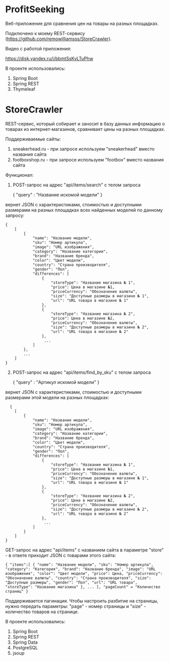 # ProfitSeeking

Веб-приложение для сравнения цен на товары на разных площадках.

Подключено к моему REST-сервису (https://github.com/remowilliamsss/StoreCrawler).

Видео с работой приложения:

https://disk.yandex.ru/i/bbmtSsKvLTuPhw

В проекте использовались:
1. Spring Boot
2. Spring REST
3. Thymeleaf


# StoreCrawler
REST-сервис, который собирает и заносит в базу данных информацию о товарах из
интернет-магазинов, сравнивает цены на разных площадках.

Поддерживаемые сайты:
1. sneakerhead.ru - при запросе используем "sneakerhead" вместо
   названия сайта
2. footboxshop.ru - при запросе используем "footbox" вместо названия
   сайта

Функционал:
1. POST-запрос на адрес "api/items/search" с телом запроса


      {
         "query" : "Название искомой модели"
      }


вернет JSON с характеристиками, стоимостью и доступными размерами на разных площадках всех
найденных моделей по данному запросу:

    {
        [
            {
                "name": "Название модели",
                "sku": "Номер артикула",
                "image": "URL изображения",
                "category": "Название категории",
                "brand": "Название бренда",
                "color": "Цвет модели",
                "country": "Страна производителя",
                "gender": "Пол",
                "differences": [
                    {
                        "storeType": "Название магазина № 1",
                        "price": Цена в магазине №1,
                        "priceCurrency": "Обозначение валюты",
                        "size": "Доступные размеры в магазине № 1",
                        "url": "URL товара в магазине № 1"
                    },
                    {
                        "storeType": "Название магазина № 2",
                        "price": Цена в магазине №2,
                        "priceCurrency": "Обозначение валюты",
                        "size": "Доступные размеры в магазине № 2",
                        "url": "URL товара в магазине № 2"
                    },
                     ...
                ]
            },
            ...
        ]
    }

2. POST-запрос на адрес "api/items/find_by_sku" с телом запроса


      {
         "query" : "Артикул искомой модели"
      }


вернет JSON с характеристиками, стоимостью и доступными размерами этой модели на разных
площадках:

      {
        [
            {
                "name": "Название модели",
                "sku": "Номер артикула",
                "image": "URL изображения",
                "category": "Название категории",
                "brand": "Название бренда",
                "color": "Цвет модели",
                "country": "Страна производителя",
                "gender": "Пол",
                "differences": [
                    {
                        "storeType": "Название магазина № 1",
                        "price": Цена в магазине №1,
                        "priceCurrency": "Обозначение валюты",
                        "size": "Доступные размеры в магазине № 1",
                        "url": "URL товара в магазине № 1"
                    },
                    {
                        "storeType": "Название магазина № 2",
                        "price": Цена в магазине №2,
                        "priceCurrency": "Обозначение валюты",
                        "size": "Доступные размеры в магазине № 2",
                        "url": "URL товара в магазине № 2"
                    },
                     ...
                ]
            }
        ]
    }

GET-запрос на адрес "api/items" с названием сайта в параметре "store" - в ответе
приходит JSON с товарами этого сайта:

`{
"items":[
{
"name": "Название модели",
"sku": "Номер артикула",
"category": "Категория",
"brand": "Название бренда",
"image": "URL изображения",
"color": "Цвет модели",
"price": Цена,
"priceCurrency": "Обозначение валюты",
"country": "Страна производителя",
"size": "Доступные размеры",
"gender": "Пол",
"url": "URL товара",
"storeType": "Название магазина"
},
...
],
"pageCount" = "Количество страниц"
}`

Поддерживается пагинация. Чтобы
настроить разбитие на страницы, нужно передать параметры: "page" - номер
страницы и "size" - количество товаров на странице.

В проекте использовались:
1. Spring Boot
2. Spring REST
3. Spring Data
4. PostgreSQL
5. jsoup